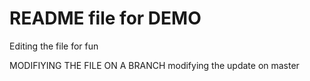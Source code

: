 # README file for DEMO
Editing the file for fun

MODIFIYING THE FILE ON A BRANCH
modifying the update on master